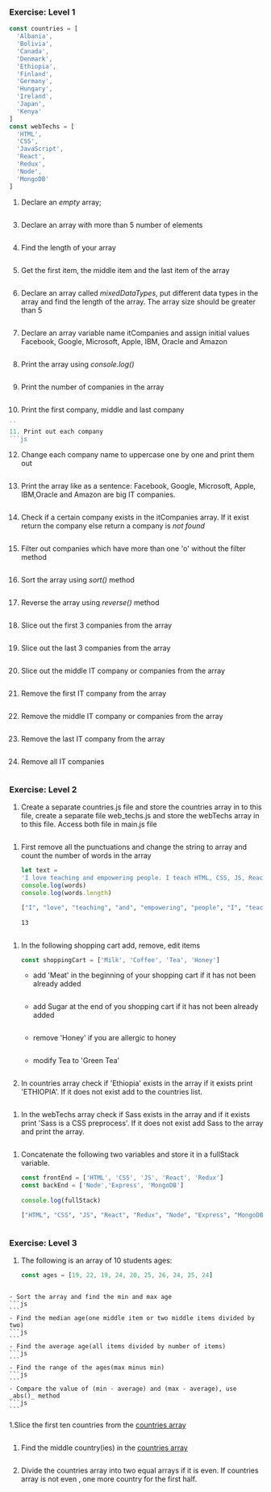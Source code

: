 ### Exercise: Level 1

```js
const countries = [
  'Albania',
  'Bolivia',
  'Canada',
  'Denmark',
  'Ethiopia',
  'Finland',
  'Germany',
  'Hungary',
  'Ireland',
  'Japan',
  'Kenya'
]
const webTechs = [
  'HTML',
  'CSS',
  'JavaScript',
  'React',
  'Redux',
  'Node',
  'MongoDB'
]
```

1. Declare an _empty_ array;
```js
```
3. Declare an array with more than 5 number of elements
```js
```
4. Find the length of your array
```js
```
5. Get the first item, the middle item and the last item of the array
```js
```
6. Declare an array called _mixedDataTypes_, put different data types in the array and find the length of the array. The array size should  be greater than 5
```js
```
7. Declare an array variable name itCompanies and assign initial values Facebook, Google, Microsoft, Apple, IBM, Oracle and Amazon
```js
```
8. Print the array using _console.log()_
```js
```
9. Print the number of companies in the array
```js
```
10. Print the first company, middle and last company
```js
``
11. Print out each company
```js
```
12. Change each company name  to uppercase one by one and print them out
```js
```
13. Print the array like as a sentence: Facebook, Google, Microsoft, Apple, IBM,Oracle and Amazon are big IT companies.
```js
```
14. Check if a certain company exists in the itCompanies array. If it exist return the company else return a company is _not found_
```js
```
15. Filter out companies which have more than one 'o' without the filter method
```js
```
16. Sort the array using _sort()_ method
```js
```
17. Reverse the array using _reverse()_ method
```js
```
18. Slice out the first 3 companies from the array
```js
```
19. Slice out the last 3 companies from the array
```js
```
20. Slice out the middle IT company or companies from the array
```js
```
21. Remove the first IT company from the array
```js
```
22. Remove the middle IT company or companies from the array
```js
```
23. Remove the last IT company from the array
```js
```
24. Remove all IT companies
```js
```

### Exercise: Level 2

1. Create a separate countries.js file and store the countries array in to this file, create a separate file web_techs.js and store the webTechs array in to this file. Access both file in main.js file
```js
```
1. First remove all the punctuations and change the string to array and count the number of words in the array

    ```js
    let text =
    'I love teaching and empowering people. I teach HTML, CSS, JS, React, Python.'
    console.log(words)
    console.log(words.length)
    ```

    ```sh
    ["I", "love", "teaching", "and", "empowering", "people", "I", "teach", "HTML", "CSS", "JS", "React", "Python"]
  
    13
    ```
```js
```

1. In the following shopping cart add, remove, edit items

    ```js
    const shoppingCart = ['Milk', 'Coffee', 'Tea', 'Honey']
    ```

   - add 'Meat' in the beginning of your shopping cart if it has not been already added
   ```js
   ```
   - add Sugar at the end of you shopping cart if it has not been already added
   ```js
   ```
   - remove 'Honey' if you are allergic to honey
   ```js
   ```
   - modify Tea to 'Green Tea'
   ```js
   ```
1. In countries array check if 'Ethiopia' exists in the array if it exists print 'ETHIOPIA'. If it does not exist add to the countries list.
```js
```
1. In the webTechs array check if Sass exists in the array  and if it exists print 'Sass is a CSS preprocess'. If it does not exist add Sass to the array and print the array.
```js
```
1. Concatenate the following two variables and store it in a fullStack variable.

    ```js
    const frontEnd = ['HTML', 'CSS', 'JS', 'React', 'Redux']
    const backEnd = ['Node','Express', 'MongoDB']
  
    console.log(fullStack)
    ```

    ```sh
    ["HTML", "CSS", "JS", "React", "Redux", "Node", "Express", "MongoDB"]
    ```
```js
```
### Exercise: Level 3

1. The following is an array of 10 students ages:

    ```js
    const ages = [19, 22, 19, 24, 20, 25, 26, 24, 25, 24]
    ```

```js
```
    - Sort the array and find the min and max age
    ```js
    ```
    - Find the median age(one middle item or two middle items divided by two)
    ```js
    ```
    - Find the average age(all items divided by number of items)
    ```js
    ```
    - Find the range of the ages(max minus min)
    ```js
    ```
    - Compare the value of (min - average) and (max - average), use _abs()_ method
    ```js
    ```
1.Slice the first ten countries from the [countries array](https://github.com/Asabeneh/30DaysOfJavaScript/tree/master/data/countries.js)
```js
```
1. Find the middle country(ies) in the [countries array](https://github.com/Asabeneh/30DaysOfJavaScript/tree/master/data/countries.js)
```js
```
2. Divide the countries array into two equal arrays if it is even.  If countries array is not even , one more country for the first half.
